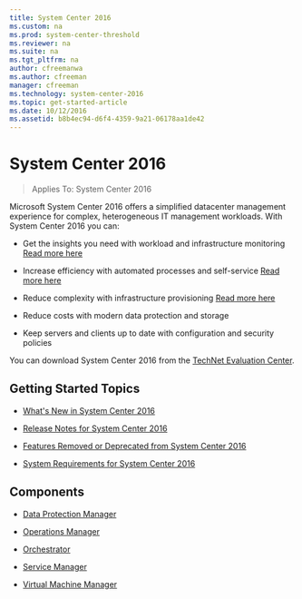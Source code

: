```yaml
---
title: System Center 2016
ms.custom: na
ms.prod: system-center-threshold
ms.reviewer: na
ms.suite: na
ms.tgt_pltfrm: na
author: cfreemanwa
ms.author: cfreeman
manager: cfreeman
ms.technology: system-center-2016
ms.topic: get-started-article
ms.date: 10/12/2016
ms.assetid: b8b4ec94-d6f4-4359-9a21-06178aa1de42
---
```

# System Center 2016

>Applies To: System Center 2016

Microsoft System Center 2016 offers a simplified datacenter management experience for complex, heterogeneous IT management workloads. With System Center 2016 you can:

- Get the insights you need with workload and infrastructure monitoring [Read more here](http://download.microsoft.com/download/2/4/8/248DBCE6-6B50-4F1D-AD34-0C8B891355BA/System_Center_2016_Infrastructure_Monitoring_solution_brief_EN_US.pdf)

- Increase efficiency with automated processes and self-service [Read more here](http://download.microsoft.com/download/4/9/D/49D90092-541C-41CC-96C9-40960D899586/System_Center_2016_Automation_and_Self_Service_solution_brief_EN_US.pdf)

- Reduce complexity with infrastructure provisioning [Read more here](http://download.microsoft.com/download/7/C/1/7C1236DF-22F7-4C77-8E50-7399041107E3/System_Center_2016_Infrastructure_Provisioning_solution_brief_EN_US.pdf)

- Reduce costs with modern data protection and storage

- Keep servers and clients up to date with configuration and security policies

You can download System Center 2016 from the [TechNet Evaluation Center](http://www.microsoft.com/en-us/evalcenter/evaluate-system-center-technical-preview).

## Getting Started Topics

-   [What's New in System Center 2016](get-started/What-s-New-in-System-Center.md)

-   [Release Notes for System Center 2016](get-started/Release-Notes.md)

-   [Features Removed or Deprecated from System Center 2016](get-started/Features-Removed-or-Deprecated.md)

-   [System Requirements for System Center 2016](system-requirements/System-Requirements.md)

## Components

-   [Data Protection Manager](dpm/Data-Protection-Manager.md)

-   [Operations Manager](om/welcome-to-operations-manager.md)

-   [Orchestrator](orch/Orchestrator.md)

-   [Service Manager](sm/Service-Manager.md)

-   [Virtual Machine Manager](vmm/vmm.md)
